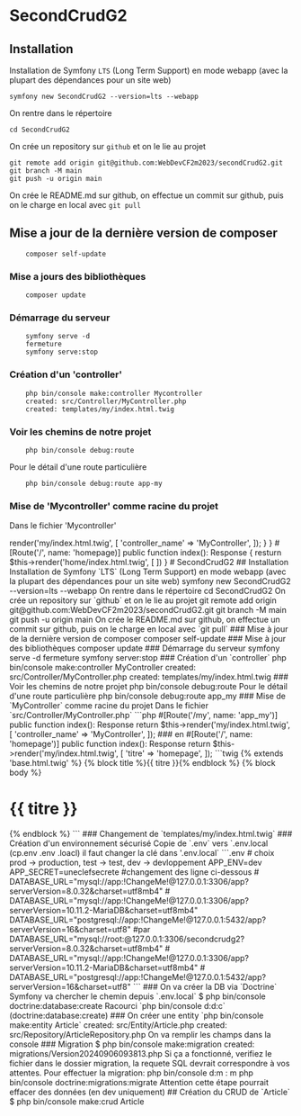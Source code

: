 # SecondCrudG2

## Installation

Installation de Symfony `LTS` (Long Term Support) en mode webapp (avec la plupart des dépendances pour un site web)

    symfony new SecondCrudG2 --version=lts --webapp

On rentre dans le répertoire

    cd SecondCrudG2

On crée un repository sur `github` et on le lie au projet

    git remote add origin git@github.com:WebDevCF2m2023/secondCrudG2.git
    git branch -M main
    git push -u origin main

On crée le README.md sur github, on effectue un commit sur github, puis on le charge en local avec `git pull`

## Mise a jour de la dernière version de composer

        composer self-update

### Mise a jours des bibliothèques

        composer update

### Démarrage du serveur

        symfony serve -d
        fermeture
        symfony serve:stop

### Création d'un 'controller' 

        php bin/console make:controller Mycontroller
        created: src/Controller/MyController.php
        created: templates/my/index.html.twig

### Voir les chemins de notre projet

        php bin/console debug:route

Pour le détail d'une route particulière

        php bin/console debug:route app-my

### Mise de 'Mycontroller' comme racine du projet

Dans le fichier 'Mycontroller'

<?php

namespace App\Controller;

use Symfony\Bundle\FrameworkBundle\Controller\AbstractController;
use Symfony\Component\HttpFoundation\Response;
use Symfony\Component\Routing\Attribute\Route;

class MyController extends AbstractController
{
    #[Route('/my', name: 'app_my')]
    public function index(): Response
    {
        return $this->render('my/index.html.twig', [
            'controller_name' => 'MyController',
        ]);
    }
}

#[Route('/', name: 'homepage)]
public function index(): Response
{
     resturn $this->render('home/index.html.twig', [

     ])
}





# SecondCrudG2

## Installation

Installation de Symfony `LTS` (Long Term Support) en mode webapp (avec la plupart des dépendances pour un site web)

    symfony new SecondCrudG2 --version=lts --webapp

On rentre dans le répertoire

    cd SecondCrudG2

On crée un repository sur `github` et on le lie au projet

    git remote add origin git@github.com:WebDevCF2m2023/secondCrudG2.git
    git branch -M main
    git push -u origin main

On crée le README.md sur github, on effectue un commit sur github, puis on le charge en local avec `git pull`

### Mise à jour de la dernière version de composer

    composer self-update

### Mise à jour des bibliothèques

    composer update

### Démarrage du serveur

    symfony serve -d

fermeture

    symfony server:stop

### Création d'un `controller`

    php bin/console make:controller MyController
        created: src/Controller/MyController.php
        created: templates/my/index.html.twig

### Voir les chemins de notre projet

    php bin/console debug:route

Pour le détail d'une route particulière

    php bin/console debug:route app_my

### Mise de `MyController` comme racine du projet

Dans le fichier `src/Controller/MyController.php`

```php
    #[Route('/my', name: 'app_my')]
    public function index(): Response
    return $this->render('my/index.html.twig', [
            'controller_name' => 'MyController',
        ]);
    
    ### en
    
    #[Route('/', name: 'homepage')]
    public function index(): Response
    return $this->render('my/index.html.twig', [
            'titre' => 'homepage',
        ]);
```twig
{% extends 'base.html.twig' %}

{% block title %}{{ titre }}{% endblock %}

{% block body %}
    <div class="container">
        <h1>{{ titre }}</h1>
    </div>
{% endblock %}

```

### Changement de `templates/my/index.html.twig`


### Création d'un environnement sécurisé

Copie de `.env` vers `.env.local (cp.env .env .loacl)
il faut changer la clé dans '.env.local`



```.env
# choix prod -> production, test -> test, dev -> devloppement
APP_ENV=dev
APP_SECRET=uneclefsecrete

#changement des ligne ci-dessous
# DATABASE_URL="mysql://app:!ChangeMe!@127.0.0.1:3306/app?serverVersion=8.0.32&charset=utf8mb4"
# DATABASE_URL="mysql://app:!ChangeMe!@127.0.0.1:3306/app?serverVersion=10.11.2-MariaDB&charset=utf8mb4"
DATABASE_URL="postgresql://app:!ChangeMe!@127.0.0.1:5432/app?serverVersion=16&charset=utf8"

#par

DATABASE_URL="mysql://root:@127.0.0.1:3306/secondcrudg2?serverVersion=8.0.32&charset=utf8mb4"
# DATABASE_URL="mysql://app:!ChangeMe!@127.0.0.1:3306/app?serverVersion=10.11.2-MariaDB&charset=utf8mb4"
# DATABASE_URL="postgresql://app:!ChangeMe!@127.0.0.1:5432/app?serverVersion=16&charset=utf8"

```

### On va créer la DB via `Doctrine`

Symfony va chercher le chemin depuis `.env.local`

$ php bin/console doctrine:database:create


Racourci `php bin/console d:d:c` (doctrine:database:create)


### On créer une entity

         `php bin/console make:entity Article`
         created: src/Entity/Article.php
         created: src/Repository/ArticleRepository.php

On va remplir les champs dans la console


### Migration
$ php bin/console make:migration
created: migrations/Version20240906093813.php

Si ça a fonctionné, verifiez le fichier dans le dossier migration, la requete SQL devrait correspondre à vos attentes.

        Pour effectuer la migration:
        php bin/console d:m : m
         php bin/console doctrine:migrations:migrate


Attention cette étape pourrait effacer des données (en dev uniquement)

## Création du CRUD de `Article`

$ php bin/console make:crud Article




